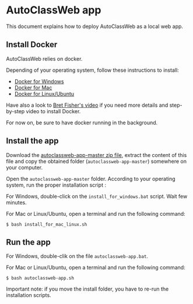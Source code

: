 # AutoClassWeb app

This document explains how to deploy AutoClassWeb as a local web app.


## Install Docker

AutoClassWeb relies on docker.

Depending of your operating system, follow these instructions to install:

- [Docker for Windows](https://docs.docker.com/docker-for-windows/install/)
- [Docker for Mac](https://docs.docker.com/docker-for-mac/install/)
- [Docker for Linux/Ubuntu](https://docs.docker.com/install/linux/docker-ce/ubuntu/)

Have also a look to [Bret Fisher's video](https://www.bretfisher.com/installdocker/) if you need more details and step-by-step video to install Docker.

For now on, be sure to have docker running in the background.


## Install the app

Download the [autoclassweb-app-master zip file](https://github.com/pierrepo/autoclassweb-app/archive/master.zip), extract the content of this file and copy the obtained folder (`autoclassweb-app-master`) somewhere on your computer.

Open the `autoclassweb-app-master` folder. According to your operating system, run the proper installation script :

For Windows, double-click on the `install_for_windows.bat` script. Wait few minutes.

For Mac or Linux/Ubuntu, open a terminal and run the following command:
```
$ bash install_for_mac_linux.sh
```

## Run the app

For Windows, double-clik on the file `autoclassweb-app.bat`.

For Mac or Linux/Ubuntu, open a terminal and run the following command:
```
$ bash autoclassweb-app.sh
```






Important note: if you move the install folder, you have to re-run the installation scripts.



